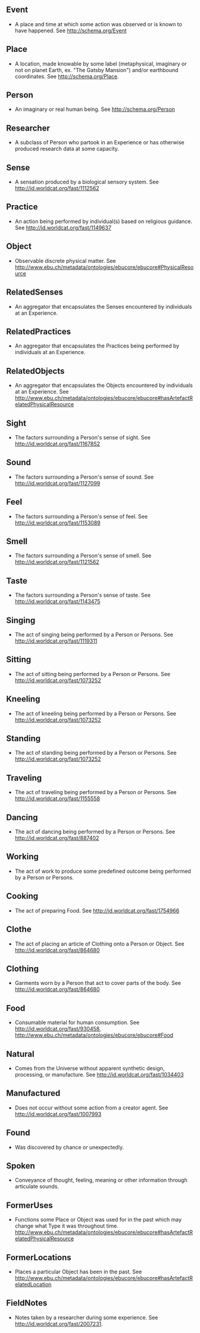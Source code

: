 
## Event
- A place and time at which some action was observed or is known to have happened.  See http://schema.org/Event

## Place
- A location, made knowable by some label (metaphysical, imaginary or not on planet Earth, ex. "The Gatsby Mansion") and/or earthbound coordinates.  See http://schema.org/Place.

## Person
- An imaginary or real human being.  See http://schema.org/Person

## Researcher
- A subclass of Person who partook in an Experience or has otherwise produced research data at some capacity.

## Sense
- A sensation produced by a biological sensory system.  See http://id.worldcat.org/fast/1112562

## Practice
- An action being performed by individual(s) based on religious guidance.  See http://id.worldcat.org/fast/1149637

## Object
- Observable discrete physical matter. See http://www.ebu.ch/metadata/ontologies/ebucore/ebucore#PhysicalResource

## RelatedSenses
- An aggregator that encapsulates the Senses encountered by individuals at an Experience. 

## RelatedPractices
- An aggregator that encapsulates the Practices being performed by individuals at an Experience.

## RelatedObjects
- An aggregator that encapsulates the Objects encountered by individuals at an Experience.  See http://www.ebu.ch/metadata/ontologies/ebucore/ebucore#hasArtefactRelatedPhysicalResource

## Sight
- The factors surrounding a Person's sense of sight.  See http://id.worldcat.org/fast/1167852  

## Sound
- The factors surrounding a Person's sense of sound. See http://id.worldcat.org/fast/1127099

## Feel
- The factors surrounding a Person's sense of feel. See http://id.worldcat.org/fast/1153089

## Smell
- The factors surrounding a Person's sense of smell.  See http://id.worldcat.org/fast/1121562

## Taste
- The factors surrounding a Person's sense of taste. See http://id.worldcat.org/fast/1143475

## Singing
- The act of singing being performed by a Person or Persons.  See http://id.worldcat.org/fast/1119311

## Sitting
- The act of sitting being performed by a Person or Persons. See http://id.worldcat.org/fast/1073252

## Kneeling
- The act of kneeling being performed by a Person or Persons. See http://id.worldcat.org/fast/1073252

## Standing
- The act of standing being performed by a Person or Persons. See http://id.worldcat.org/fast/1073252

## Traveling
- The act of traveling being performed by a Person or Persons.  See http://id.worldcat.org/fast/1155558

## Dancing
- The act of dancing being performed by a Person or Persons.  See http://id.worldcat.org/fast/887402

## Working
- The act of work to produce some predefined outcome being performed by a Person or Persons.

## Cooking
- The act of preparing Food. See http://id.worldcat.org/fast/1754966 

## Clothe
- The act of placing an article of Clothing onto a Person or Object.  See http://id.worldcat.org/fast/864680

## Clothing
- Garments worn by a Person that act to cover parts of the body.  See http://id.worldcat.org/fast/864680

## Food
- Consumable material for human consumption.  See http://id.worldcat.org/fast/930458, http://www.ebu.ch/metadata/ontologies/ebucore/ebucore#Food

## Natural
- Comes from the Universe without apparent synthetic design, processing, or manufacture.  See http://id.worldcat.org/fast/1034403

## Manufactured
- Does not occur without some action from a creator agent.  See http://id.worldcat.org/fast/1007993

## Found
- Was discovered by chance or unexpectedly.

## Spoken
- Conveyance of thought, feeling, meaning or other information through articulate sounds.  

## FormerUses
- Functions some Place or Object was used for in the past which may change what Type it was throughout time.  http://www.ebu.ch/metadata/ontologies/ebucore/ebucore#hasArtefactRelatedPhysicalResource

## FormerLocations
- Places a particular Object has been in the past.  See http://www.ebu.ch/metadata/ontologies/ebucore/ebucore#hasArtefactRelatedLocation

## FieldNotes
- Notes taken by a researcher during some experience.  See http://id.worldcat.org/fast/2007231.

